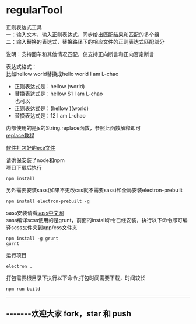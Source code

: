 # regularTool
正则表达式工具    
一：输入文本，输入正则表达式，同步给出匹配结果和匹配的多个组  
二：输入替换的表达式，替换路径下的相应文件的正则表达式匹配部分  
  
说明：支持回车和其他情况匹配，仅支持正向断言和正向否定断言
  
表达式格式：  
  比如hellow world替换成hello world I am L-chao  
   - 正则表达式是：hellow (world)  
   - 替换表达式是：hellow $1 I am L-chao  
  也可以  
   - 正则表达式是：(hellow )(world)  
   - 替换表达式是：$1$2 I am L-chao  
  
内部使用的是js的String.replace函数，参照此函数解释即可  
[replace教程](http://www.w3school.com.cn/jsref/jsref_replace.asp)  
  
  
[软件打包好的exe文件](http://pan.baidu.com/s/1skC7Ym5)  
  
请确保安装了node和npm  
项目下载后执行
```
npm install
```
另外需要安装sass(如果不更改css就不需要sass)和全局安装electron-prebuilt  
```
npm install electron-prebuilt -g
```
sass安装请看[sass中文网](http://www.w3cplus.com/sassguide/install.html)  
sass编译scss使用的是grunt，前面的install命令已经安装，执行以下命令即可编译scss文件夹到app/css文件夹
```
npm install -g grunt
gurnt
```

运行项目
```
electron .
``` 

打包需要根目录下执行以下命令,打包时间需要下载，时间较长  
```
npm run build
```
******
## -------欢迎大家 fork，star 和 push
